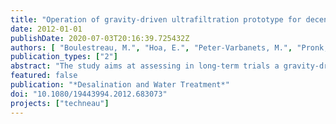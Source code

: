 ```yaml
---
title: "Operation of gravity-driven ultrafiltration prototype for decentralised water supply"
date: 2012-01-01
publishDate: 2020-07-03T20:16:39.725432Z
authors: [ "Boulestreau, M.", "Hoa, E.", "Peter-Varbanets, M.", "Pronk, W.", "Rajagopaul, R.", "Lesjean, B." ]
publication_types: ["2"]
abstract: "The study aims at assessing in long-term trials a gravity-driven ultrafiltration pilot plant designed for a capacity of 5 m3/d. The unit was operated in South Africa with Ogunjini surface water and was run with restricted chemical intervention or maintenance (no backflush, no aeration, no crossflow and no chemical). Under South African environmental conditions and with direct filtration of the river water and only one manual drainage of the membrane reactor every weekday, the unit could fulfil the design specification in terms of water production (5 m3/d) as long as the turbidity of the raw water remained in a reasonable level (up to 160 NTU), with a filtration flux typically 4 to 6 L/h.m² (corrected at 20°C). This value was in the same range as the lab results and was consistent with the first phase results (around 5-7 L/h.m² after biosand filtration). However, the flux dropped significantly to a range of 2 to 4 L/h.m² after a rain event resulting in a turbidity peak over several days up to > 600 NTU. This demonstrated that for variable raw water types with expected turbidity peaks above 100 NTU, a pre-treatment would be required for the system (biosand filter or other). The performance of microbiological tests confirmed the integrity of the membrane and the ability of the system to achieve advanced disinfection."
featured: false
publication: "*Desalination and Water Treatment*"
doi: "10.1080/19443994.2012.683073"
projects: ["techneau"]
---
```


